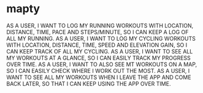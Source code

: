 # mapty

AS A USER, I WANT TO LOG MY RUNNING WORKOUTS WITH LOCATION, DISTANCE, TIME, PACE AND STEPS/MINUTE, SO I CAN KEEP A LOG OF ALL MY RUNNING.
AS A USER, I WANT TO LOG MY CYCLING WORKOUTS WITH LOCATION, DISTANCE, TIME, SPEED AND ELEVATION GAIN, SO I CAN KEEP TRACK OF ALL MY CYCLING.
AS A USER, I WANT TO SEE ALL MY WORKOUTS AT A GLANCE, SO I CAN EASILY TRACK MY PROGRESS OVER TIME.
AS A USER, I WANT TO ALSO SEE MT WORKOUTS ON A MAP, SO I CAN EASILY CHECK WHERE I WORK OUT THE MOST.
AS A USER, I WANT TO SEE ALL MY WORKOUTS WHEN I LEAVE THE APP AND COME BACK LATER, SO THAT I CAN KEEP USING THE APP OVER TIME.